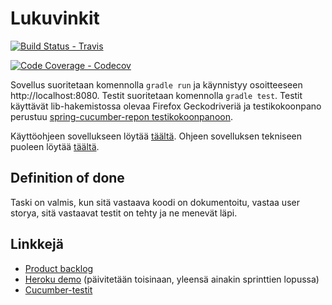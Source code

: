 # Lukuvinkit

[![Build Status - Travis](https://travis-ci.org/ohtu-takarivi/lukuvinkit.svg?branch=master)](https://travis-ci.org/ohtu-takarivi/lukuvinkit)

[![Code Coverage - Codecov](https://codecov.io/gh/ohtu-takarivi/lukuvinkit/branch/master/graph/badge.svg)](https://codecov.io/github/ohtu-takarivi/lukuvinkit)

Sovellus suoritetaan komennolla `gradle run` ja käynnistyy osoitteeseen http://localhost:8080. Testit suoritetaan komennolla `gradle test`. Testit käyttävät lib-hakemistossa olevaa Firefox Geckodriveriä ja testikokoonpano perustuu [spring-cucumber-repon testikokoonpanoon](https://github.com/mluukkai/spring-cucumber).

Käyttöohjeen sovellukseen löytää [täältä](https://github.com/ohtu-takarivi/lukuvinkit/blob/master/manual.md). Ohjeen sovelluksen tekniseen puoleen löytää [täältä](https://github.com/ohtu-takarivi/lukuvinkit/blob/master/maintenance.md).

## Definition of done
Taski on valmis, kun sitä vastaava koodi on dokumentoitu, vastaa user storya, sitä vastaavat testit on tehty ja ne menevät läpi.

## Linkkejä
* [Product backlog](https://docs.google.com/spreadsheets/d/1f6p8zlq5Eis2y-cSBB6zVBEfb53RzSpeFPjxrt_EWxM/edit?usp=sharing)
* [Heroku demo](https://takarivi-lukuvinkit.herokuapp.com/) (päivitetään toisinaan, yleensä ainakin sprinttien lopussa)
* [Cucumber-testit](https://github.com/ohtu-takarivi/lukuvinkit/tree/master/src/test/resources/ohtu/takarivi/lukuvinkit)




